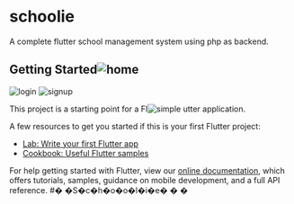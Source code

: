 # schoolie

A complete flutter school management system using php as backend.

## Getting Started![home](https://user-images.githubusercontent.com/63445447/145444263-ad8bdd2d-9a7f-4b0c-83aa-74531d3c6f80.png)

![login](https://user-images.githubusercontent.com/63445447/145444272-3b4e720a-ee30-4c78-8936-2f4b609465bc.png)
![signup](https://user-images.githubusercontent.com/63445447/145444279-a3f13fd3-0146-431e-a37f-6feade548a6b.png)

This project is a starting point for a Fl![simple](https://user-images.githubusercontent.com/63445447/145444248-63938d06-5e20-488f-b220-77b5de85ab67.png)
utter application.

A few resources to get you started if this is your first Flutter project:

- [Lab: Write your first Flutter app](https://flutter.dev/docs/get-started/codelab)
- [Cookbook: Useful Flutter samples](https://flutter.dev/docs/cookbook)

For help getting started with Flutter, view our
[online documentation](https://flutter.dev/docs), which offers tutorials,
samples, guidance on mobile development, and a full API reference.
#� �S�c�h�o�o�l�i�e�
�
�
